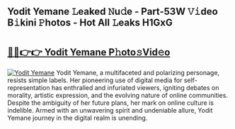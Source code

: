 ## Yodit Yemane 𝙻eaked 𝙽u𝚍e - Part-53W 𝚅𝚒deo B𝚒kini 𝙿hotos - Hot All 𝙻eaks H1GxG

# <h2><a href="http://ld3qxmz.urlbe.top/?page=Yodit+Yemane">🔗🔗👉👉 Yodit Yemane P𝚑oto𝚜Vid𝚎o</a></h2>

[![Yodit Yemane](https://i.imgur.com/eBuTRDB.gif)](http://ld3qxmz.urlbe.top/?page=Yodit+Yemane)
Yodit Yemane, a multifaceted and polarizing personage, resists simple labels. Her pioneering use of digital media for self-representation has enthralled and infuriated viewers, igniting debates on morality, artistic expression, and the evolving nature of online communities. Despite the ambiguity of her future plans, her mark on online culture is indelible. Armed with an unwavering spirit and undeniable allure, Yodit Yemane journey in the digital realm is unending.
